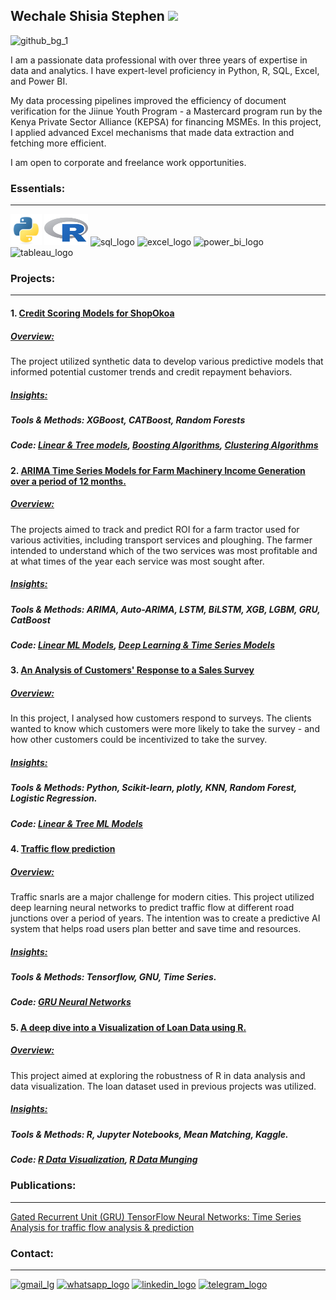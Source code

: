 ## Wechale Shisia Stephen <img src="https://raw.githubusercontent.com/MartinHeinz/MartinHeinz/master/wave.gif" width="30px">

![github_bg_1](https://github.com/user-attachments/assets/ef523d81-c916-423f-9ace-e4747d796e7c)


I am a passionate data professional with over three years of expertise in data and analytics. I have expert-level proficiency in Python, R, SQL, Excel, and Power BI. 

My data processing pipelines improved the efficiency of document verification for the Jiinue Youth Program - a Mastercard program run by the Kenya Private Sector Alliance (KEPSA) for financing MSMEs. In this project, I applied advanced Excel mechanisms
that made data extraction and fetching more efficient.

I am open to corporate and freelance work opportunities.

### Essentials: 
---
<img src='https://github.com/devicons/devicon/blob/master/icons/python/python-original.svg' alt='python_logo' width='50' height='50'/> <img src='https://github.com/devicons/devicon/blob/master/icons/r/r-original.svg' alt='R_logo' width='70' height='50'/> <img src='https://github.com/wessware/wessware/assets/46624127/3eee364e-e00b-41e8-9588-1c4da3f33839' alt='sql_logo' width='70' height='60'/> <img src='https://www.svgrepo.com/show/373589/excel.svg' alt='excel_logo' width='50' height='50'/> <img src='https://upload.wikimedia.org/wikipedia/commons/thumb/c/cf/New_Power_BI_Logo.svg/1024px-New_Power_BI_Logo.svg.png' alt='power_bi_logo' width='50' height='50'/> <img src='https://www.svgrepo.com/show/354428/tableau-icon.svg' alt='tableau_logo' width='50' height='50'/> 

### Projects:
---
#### 1. <ins>Credit Scoring Models for ShopOkoa</ins>
##### <ins>Overview:</ins>
The project utilized synthetic data to develop various predictive models that informed potential customer trends and credit repayment behaviors. 
##### <ins>Insights:</ins>

##### Tools & Methods: XGBoost, CATBoost, Random Forests

##### Code: <a href="https://github.com/wessware/Boosting_Algorithms">Linear & Tree models</a>, <a href="https://github.com/wessware/Boosting_Algorithms">Boosting Algorithms</a>, <a href="https://github.com/wessware/clustering_algorithms">Clustering Algorithms</a>

#### 2. <ins>ARIMA Time Series Models for Farm Machinery Income Generation over a period  of 12 months.</ins>
##### <ins>Overview:</ins>
The projects aimed to track and predict ROI for a farm tractor used for various activities, including transport services and ploughing. The farmer intended to understand which of the two services was most profitable and at what times of the year each service was most sought after. 
##### <ins>Insights:</ins>

##### Tools & Methods: ARIMA, Auto-ARIMA, LSTM, BiLSTM, XGB, LGBM, GRU, CatBoost

##### Code: <a href="https://github.com/wessware/time_series_forecasting_linear_ml_models">Linear ML Models</a>, <a href="https://github.com/wessware/ARIMA_TIME_SERIES_FORECASTING">Deep Learning & Time Series Models</a>

#### 3. <ins>An Analysis of Customers' Response to a Sales Survey</ins>
##### <ins>Overview:</ins>
In this project, I analysed how customers respond to surveys. The clients wanted to know which customers were more likely to take the survey - and how other customers could be incentivized to take the survey. 
##### <ins>Insights:</ins>

##### Tools & Methods: Python, Scikit-learn, plotly, KNN, Random Forest, Logistic Regression.

##### Code: <a href="https://github.com/wessware/customer_response_to_survey">Linear & Tree ML Models</a>

#### 4. <ins>Traffic flow prediction</ins>
##### <ins>Overview:</ins>
Traffic snarls are a major challenge for modern cities. This project utilized deep learning neural networks to predict traffic flow at different road junctions over a period of years. The intention was to create a predictive AI 
system that helps road users plan better and save time and resources. 
##### <ins>Insights:</ins>

##### Tools & Methods: Tensorflow, GNU, Time Series.

##### Code: <a href="https://github.com/wessware/traffic_prediction_tensorflow">GRU Neural Networks</a>

#### 5. <ins>A deep dive into a Visualization of Loan Data using R.</ins>  
##### <ins>Overview:</ins>
This project aimed at exploring the robustness of R in data analysis and data visualization. The loan dataset used in previous projects was utilized.  
##### <ins>Insights:</ins>

##### Tools & Methods: R, Jupyter Notebooks, Mean Matching, Kaggle.

##### Code: <a href="https://github.com/wessware/data_visualization_R_101">R Data Visualization</a>, <a href="https://github.com/wessware/data_munging_R">R Data Munging</a>

### Publications:
---
<a href="https://www.researchgate.net/publication/366154898_Deployment_of_Time_Series_Analysis_and_the_TensorFlow_GRU_model_in_traffic_flow_prediction"> Gated Recurrent Unit (GRU) TensorFlow Neural Networks: Time Series Analysis for traffic flow analysis & prediction</a>

### Contact:
---
<a href='mailto:stevensheasier@gmail.com' target='_blank'> <img src='https://cdn.worldvectorlogo.com/logos/official-gmail-icon-2020-.svg' alt='gmail_lg' width='25' height='25'></a>
<a href='https://wa.me/254799762433' target='_blank'> <img src='https://upload.wikimedia.org/wikipedia/commons/thumb/6/6b/WhatsApp.svg/2044px-WhatsApp.svg.png' alt='whatsapp_logo' width='25' height='25'/></a> <a href='https://www.linkedin.com/in/stephen-shisia-105924450/' target='_blank'> <img src='https://upload.wikimedia.org/wikipedia/commons/thumb/e/e9/Linkedin_icon.svg/256px-Linkedin_icon.svg.png?20110609134306' alt='linkedin_logo' width='25' height='25'/></a>
<a href='https://t.me/wessware' target='_blank'> <img src='https://upload.wikimedia.org/wikipedia/commons/thumb/8/82/Telegram_logo.svg/512px-Telegram_logo.svg.png?20220101141644' alt='telegram_logo' width='25' height='25'/></a>
